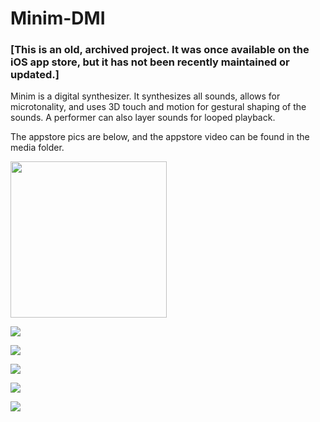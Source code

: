 # Minim-DMI
 
### [This is an old, archived project. It was once available on the iOS app store, but it has not been recently maintained or updated.]

Minim is a digital synthesizer. It synthesizes all sounds, allows for microtonality, and uses 3D touch and motion for gestural shaping of the sounds. A performer can also layer sounds for looped playback.

The appstore pics are below, and the appstore video can be found in the media folder.

<img src="https://github.com/justKD/Minim-DMI/blob/master/Minim/media/screenshot_1.jpg?raw=true" width="250">

![](https://github.com/justKD/Minim-DMI/blob/master/Minim/media/screenshot_1.jpg?raw=true&s=250)

![](https://github.com/justKD/Minim-DMI/blob/master/Minim/media/screenshot_2.jpg?raw=true&s=250)

![](https://github.com/justKD/Minim-DMI/blob/master/Minim/media/screenshot_3.jpg?raw=true&s=250)

![](https://github.com/justKD/Minim-DMI/blob/master/Minim/media/screenshot_4.jpg?raw=true&s=250)

![](https://github.com/justKD/Minim-DMI/blob/master/Minim/media/screenshot_5.jpg?raw=true&s=250)